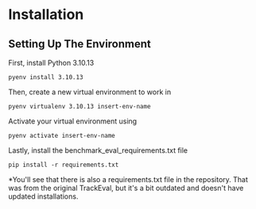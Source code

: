 # Installation

## Setting Up The Environment

First, install Python 3.10.13

```
pyenv install 3.10.13
```

Then, create a new virtual environment to work in
```
pyenv virtualenv 3.10.13 insert-env-name
```

Activate your virtual environment using
```
pyenv activate insert-env-name
```

Lastly, install the benchmark_eval_requirements.txt file
```
pip install -r requirements.txt
```

*You'll see that there is also a requirements.txt file in the repository. That was from the original TrackEval, but it's a bit outdated and doesn't have updated installations. 
